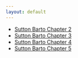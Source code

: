 ```yaml
---
layout: default
---
```



- [Sutton Barto Chapter 2](sutton_barto_notes/chapter02-multi-armed-badits.html)
- [Sutton Barto Chapter 3](sutton_barto_notes/chapter03-finite-markov-decision-processes.html)
- [Sutton Barto Chapter 4](sutton_barto_notes/chapter04-dynamic-programming.html)
- [Sutton Barto Chapter 5](sutton_barto_notes/chapter05-monte-carlo-methods.html)